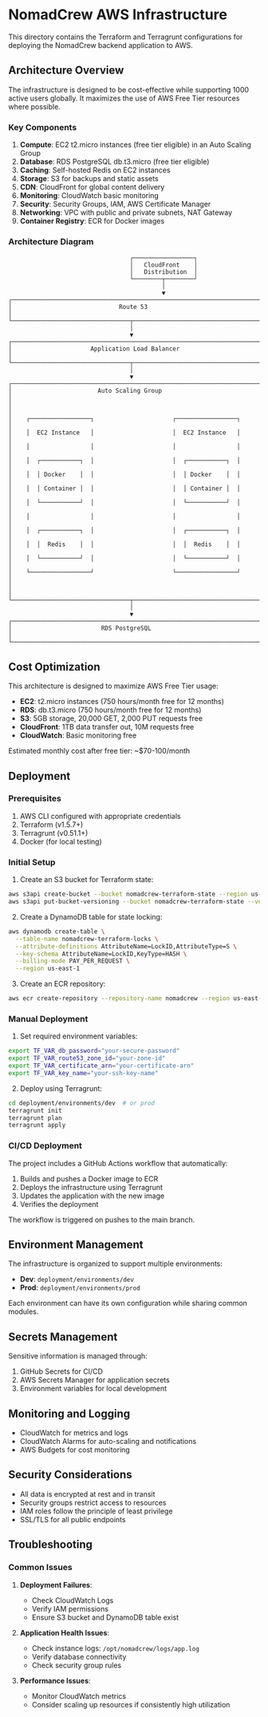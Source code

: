 # NomadCrew AWS Infrastructure

This directory contains the Terraform and Terragrunt configurations for deploying the NomadCrew backend application to AWS.

## Architecture Overview

The infrastructure is designed to be cost-effective while supporting 1000 active users globally. It maximizes the use of AWS Free Tier resources where possible.

### Key Components

1. **Compute**: EC2 t2.micro instances (free tier eligible) in an Auto Scaling Group
2. **Database**: RDS PostgreSQL db.t3.micro (free tier eligible)
3. **Caching**: Self-hosted Redis on EC2 instances
4. **Storage**: S3 for backups and static assets
5. **CDN**: CloudFront for global content delivery
6. **Monitoring**: CloudWatch basic monitoring
7. **Security**: Security Groups, IAM, AWS Certificate Manager
8. **Networking**: VPC with public and private subnets, NAT Gateway
9. **Container Registry**: ECR for Docker images

### Architecture Diagram

```
                                  ┌─────────────────┐
                                  │   CloudFront    │
                                  │   Distribution  │
                                  └────────┬────────┘
                                           │
                                           ▼
┌─────────────────────────────────────────────────────────────────────┐
│                              Route 53                                │
└─────────────────────────────────┬───────────────────────────────────┘
                                  │
                                  ▼
┌─────────────────────────────────────────────────────────────────────┐
│                      Application Load Balancer                       │
└─────────────────────────────────┬───────────────────────────────────┘
                                  │
                                  ▼
┌─────────────────────────────────────────────────────────────────────┐
│                        Auto Scaling Group                            │
│                                                                      │
│    ┌─────────────────┐                      ┌─────────────────┐     │
│    │  EC2 Instance   │                      │  EC2 Instance   │     │
│    │                 │                      │                 │     │
│    │  ┌───────────┐  │                      │  ┌───────────┐  │     │
│    │  │ Docker    │  │                      │  │ Docker    │  │     │
│    │  │ Container │  │                      │  │ Container │  │     │
│    │  └───────────┘  │                      │  └───────────┘  │     │
│    │                 │                      │                 │     │
│    │  ┌───────────┐  │                      │  ┌───────────┐  │     │
│    │  │  Redis    │  │                      │  │  Redis    │  │     │
│    │  └───────────┘  │                      │  └───────────┘  │     │
│    └─────────────────┘                      └─────────────────┘     │
│                                                                      │
└─────────────────────────────────┬───────────────────────────────────┘
                                  │
                                  ▼
┌─────────────────────────────────────────────────────────────────────┐
│                         RDS PostgreSQL                               │
└─────────────────────────────────────────────────────────────────────┘
```

## Cost Optimization

This architecture is designed to maximize AWS Free Tier usage:

- **EC2**: t2.micro instances (750 hours/month free for 12 months)
- **RDS**: db.t3.micro (750 hours/month free for 12 months)
- **S3**: 5GB storage, 20,000 GET, 2,000 PUT requests free
- **CloudFront**: 1TB data transfer out, 10M requests free
- **CloudWatch**: Basic monitoring free

Estimated monthly cost after free tier: ~$70-100/month

## Deployment

### Prerequisites

1. AWS CLI configured with appropriate credentials
2. Terraform (v1.5.7+)
3. Terragrunt (v0.51.1+)
4. Docker (for local testing)

### Initial Setup

1. Create an S3 bucket for Terraform state:

```bash
aws s3api create-bucket --bucket nomadcrew-terraform-state --region us-east-1
aws s3api put-bucket-versioning --bucket nomadcrew-terraform-state --versioning-configuration Status=Enabled
```

2. Create a DynamoDB table for state locking:

```bash
aws dynamodb create-table \
  --table-name nomadcrew-terraform-locks \
  --attribute-definitions AttributeName=LockID,AttributeType=S \
  --key-schema AttributeName=LockID,KeyType=HASH \
  --billing-mode PAY_PER_REQUEST \
  --region us-east-1
```

3. Create an ECR repository:

```bash
aws ecr create-repository --repository-name nomadcrew --region us-east-1
```

### Manual Deployment

1. Set required environment variables:

```bash
export TF_VAR_db_password="your-secure-password"
export TF_VAR_route53_zone_id="your-zone-id"
export TF_VAR_certificate_arn="your-certificate-arn"
export TF_VAR_key_name="your-ssh-key-name"
```

2. Deploy using Terragrunt:

```bash
cd deployment/environments/dev  # or prod
terragrunt init
terragrunt plan
terragrunt apply
```

### CI/CD Deployment

The project includes a GitHub Actions workflow that automatically:

1. Builds and pushes a Docker image to ECR
2. Deploys the infrastructure using Terragrunt
3. Updates the application with the new image
4. Verifies the deployment

The workflow is triggered on pushes to the main branch.

## Environment Management

The infrastructure is organized to support multiple environments:

- **Dev**: `deployment/environments/dev`
- **Prod**: `deployment/environments/prod`

Each environment can have its own configuration while sharing common modules.

## Secrets Management

Sensitive information is managed through:

1. GitHub Secrets for CI/CD
2. AWS Secrets Manager for application secrets
3. Environment variables for local development

## Monitoring and Logging

- CloudWatch for metrics and logs
- CloudWatch Alarms for auto-scaling and notifications
- AWS Budgets for cost monitoring

## Security Considerations

- All data is encrypted at rest and in transit
- Security groups restrict access to resources
- IAM roles follow the principle of least privilege
- SSL/TLS for all public endpoints

## Troubleshooting

### Common Issues

1. **Deployment Failures**:
   - Check CloudWatch Logs
   - Verify IAM permissions
   - Ensure S3 bucket and DynamoDB table exist

2. **Application Health Issues**:
   - Check instance logs: `/opt/nomadcrew/logs/app.log`
   - Verify database connectivity
   - Check security group rules

3. **Performance Issues**:
   - Monitor CloudWatch metrics
   - Consider scaling up resources if consistently high utilization 